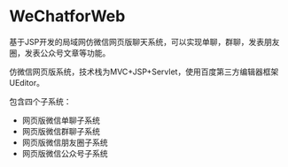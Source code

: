 # WeChatforWeb
基于JSP开发的局域网仿微信网页版聊天系统，可以实现单聊，群聊，发表朋友圈，发表公众号文章等功能。  
  
  仿微信网页版系统，技术栈为MVC+JSP+Servlet，使用百度第三方编辑器框架UEditor。  
  
  包含四个子系统：
  * 网页版微信单聊子系统
  * 网页版微信群聊子系统
  * 网页版微信朋友圈子系统
  * 网页版微信公众号子系统

